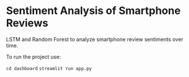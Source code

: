 # Sentiment Analysis of Smartphone Reviews

 LSTM and Random Forest to analyze smartphone review sentiments over time.
 
 To run the project use:
 
 ``cd dashboard``
 ``streamlit run app.py``

